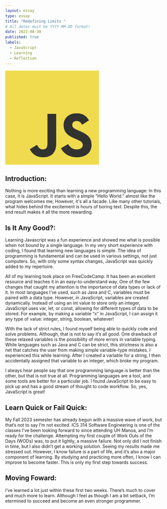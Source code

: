 ```yaml
---
layout: essay
type: essay
title: "Redefining Limits "
# All dates must be YYYY-MM-DD format!
date: 2023-08-30
published: true
labels:
  - JavaScript
  - Learning
  - Reflection
---
```

<img width="300px" class="rounded float-start pe-4" src="../img/redefining_limits/JavaScript_Logo.png">

## Introduction:
Nothing is more exciting than learning a new programming language: In this case, it is JavaScript. It starts with a simple “Hello World.” almost like the program welcomes me; However, it's all a facade. Like many other tutorials, what hides behind the excitement is hours of boring text. Despite this, the end result makes it all the more rewarding.

## Is It Any Good?:	
	
Learning Javascript was a fun experience and showed me what is possible when not bound by a single language. In my very short experience with coding, I found that learning new languages is simple. The idea of programming is fundamental and can be used in various settings, not just computers. So, with only some syntax changes, JavaScript was quickly added to my repertoire. 

All of my learning took place on FreeCodeCamp. It has been an excellent resource and teaches it in an easy-to-understand way. One of the few changes that caught my attention is the importance of data types or lack of it. In most languages I’ve used, such as Java and C, variables must be paired with a data type. However, in JavaScript, variables are created dynamically. Instead of using an int value to store only an integer, JavaScript uses var, let, or const, allowing for different types of data to be stored. For example, by making a variable “x” in JavaScript, I can assign it any type of value: integer, string, boolean, whatever!

With the lack of strict rules, I found myself being able to quickly code and solve problems. Although, that is not to say it’s all good. One drawback of these relaxed variables is the possibility of more errors in variable typing. While languages such as Java and C can be strict, this strictness is also a net that catches the user from making simple variable-type mistakes. I experienced this while learning. After I created a variable for a string, I then accidentally assigned that variable to an integer, which broke my program.

I always hear people say that one programming language is better than the other, but that is not true at all. Programming languages are a tool, and some tools are better for a particular job. I found JavaScript to be easy to pick up and has a good stream of thought to code workflow. So, yes, JavaScript is great!

## Learn Quick or Fail Quick:
My Fall 2023 semester has already begun with a massive wave of work, but that’s not to say I’m not excited. ICS 314 Software Engineering is one of 
the classes I’ve been looking forward to since attending UH Manoa, and I’m ready for the challenge. 
Attempting my first couple of Work Outs of the Days (WODs) was, to put it lightly, a massive failure. Not only did I not finish in time, but I also didn’t 
get a working solution. Seeing my results made me stressed out. However, I know failure is a part of life, and it’s also a major component of learning. By 
studying and practicing more often, I know I can improve to become faster. This is only my first step towards success. 

## Moving Foward:
I’ve learned a lot just within these first two weeks. There’s much to cover and much more to learn. Although I feel as though I am a bit setback, I’m 
etermined to succeed and become an even stronger programmer.
